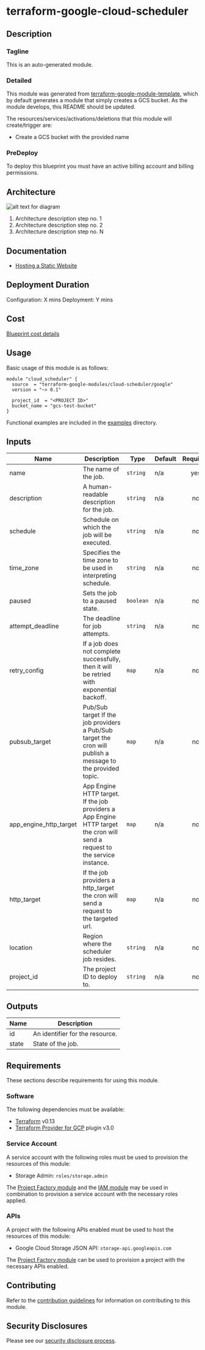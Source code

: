 # terraform-google-cloud-scheduler

## Description
### Tagline
This is an auto-generated module.

### Detailed
This module was generated from [terraform-google-module-template](https://github.com/terraform-google-modules/terraform-google-module-template/), which by default generates a module that simply creates a GCS bucket. As the module develops, this README should be updated.

The resources/services/activations/deletions that this module will create/trigger are:

- Create a GCS bucket with the provided name

### PreDeploy
To deploy this blueprint you must have an active billing account and billing permissions.

## Architecture
![alt text for diagram](https://www.link-to-architecture-diagram.com)
1. Architecture description step no. 1
2. Architecture description step no. 2
3. Architecture description step no. N

## Documentation
- [Hosting a Static Website](https://cloud.google.com/storage/docs/hosting-static-website)

## Deployment Duration
Configuration: X mins
Deployment: Y mins

## Cost
[Blueprint cost details](https://cloud.google.com/products/calculator?id=02fb0c45-cc29-4567-8cc6-f72ac9024add)

## Usage

Basic usage of this module is as follows:

```hcl
module "cloud_scheduler" {
  source  = "terraform-google-modules/cloud-scheduler/google"
  version = "~> 0.1"

  project_id  = "<PROJECT ID>"
  bucket_name = "gcs-test-bucket"
}
```

Functional examples are included in the
[examples](./examples/) directory.

<!-- BEGINNING OF PRE-COMMIT-TERRAFORM DOCS HOOK -->
## Inputs

| Name | Description | Type | Default | Required |
|------|-------------|------|---------|:--------:|
| name | The name of the job. | `string` | n/a | yes |
| description | A human-readable description for the job. | `string` | n/a | no |
| schedule | Schedule on which the job will be executed. | `string` | n/a | no |
| time\_zone | Specifies the time zone to be used in interpreting schedule. | `string` | n/a | no |
| paused | Sets the job to a paused state. | `boolean` | n/a | no |
| attempt\_deadline | The deadline for job attempts. | `string` | n/a | no |
| retry\_config | If a job does not complete successfully, then it will be retried with exponential backoff. | `map` | n/a | no |
| pubsub\_target | Pub/Sub target If the job providers a Pub/Sub target the cron will publish a message to the provided topic. | `map` | n/a | no |
| app\_engine\_http\_target | App Engine HTTP target. If the job providers a App Engine HTTP target the cron will send a request to the service instance. | `map` | n/a | no |
| http\_target | If the job providers a http\_target the cron will send a request to the targeted url. | `map` | n/a | no |
| location | Region where the scheduler job resides. | `string` | n/a | no |
| project_id | The project ID to deploy to. | `string` | n/a | no |

## Outputs

| Name | Description |
|------|-------------|
| id | An identifier for the resource. |
| state | State of the job. |

<!-- END OF PRE-COMMIT-TERRAFORM DOCS HOOK -->

## Requirements

These sections describe requirements for using this module.

### Software

The following dependencies must be available:

- [Terraform][terraform] v0.13
- [Terraform Provider for GCP][terraform-provider-gcp] plugin v3.0

### Service Account

A service account with the following roles must be used to provision
the resources of this module:

- Storage Admin: `roles/storage.admin`

The [Project Factory module][project-factory-module] and the
[IAM module][iam-module] may be used in combination to provision a
service account with the necessary roles applied.

### APIs

A project with the following APIs enabled must be used to host the
resources of this module:

- Google Cloud Storage JSON API: `storage-api.googleapis.com`

The [Project Factory module][project-factory-module] can be used to
provision a project with the necessary APIs enabled.

## Contributing

Refer to the [contribution guidelines](./CONTRIBUTING.md) for
information on contributing to this module.

[iam-module]: https://registry.terraform.io/modules/terraform-google-modules/iam/google
[project-factory-module]: https://registry.terraform.io/modules/terraform-google-modules/project-factory/google
[terraform-provider-gcp]: https://www.terraform.io/docs/providers/google/index.html
[terraform]: https://www.terraform.io/downloads.html

## Security Disclosures

Please see our [security disclosure process](./SECURITY.md).
